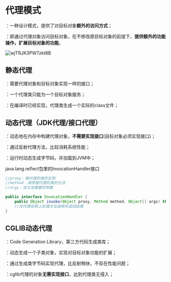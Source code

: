 # 代理模式

：一种设计模式，提供了对目标对象**额外的访问方式**；

：即通过代理对象访问目标对象，在不修改原目标对象的前提下，**提供额外的功能操作，扩展目标对象的功能**。

![wjTRJK3PW7zkt8B](https://i.loli.net/2021/09/03/wjTRJK3PW7zkt8B.png)



## 静态代理

：需要代理对象和目标对象实现一样的接口；

：一个代理类只能为一个目标对象服务；

：在编译时已经实现，代理类生成一个实际的class文件；



## 动态代理（JDK代理/接口代理）

：动态地在内存中构建代理对象，**不需要实现接口**(目标对象必须实现接口)；

：通过反射代理方法，比较消耗系统性能；

：运行时动态生成字节码，并加载到JVM中；



java.lang.reflect包里的InvocationHandler接口

```java
//proxy：被代理的类的实例
//method：调用被代理的类的方法
//args：该方法需要的参数

public interface InvocationHandler {
    public Object invoke(Object proxy, Method method, Object[] args) throws Throwable;
  	//在代理实例上处理方法调用并返回结果
}
```



## CGLIB动态代理

：Code Generation Library，第三方代码生成类库；

：动态生成一个子类对象，实现对目标对象功能的扩展；

：通过生成类字节码实现代理，比反射稍快，不存在性能问题；

：cglib代理的对象**无需实现接口**，达到代理类无侵入；